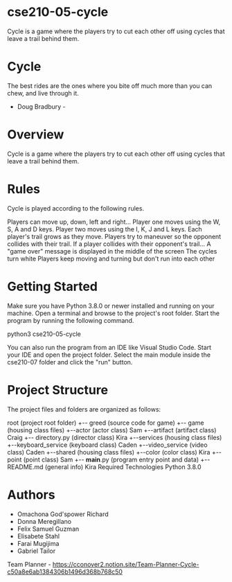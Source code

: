 # cse210-05-cycle
Cycle is a game where the players try to cut each other off using cycles that leave a trail behind them.

# Cycle
The best rides are the ones where you
bite off much more than you can chew,
and live through it.
- Doug Bradbury -

# Overview
Cycle is a game where the players try to cut each other off using cycles that leave a trail behind them.

# Rules
Cycle is played according to the following rules.

Players can move up, down, left and right...
Player one moves using the W, S, A and D keys.
Player two moves using the I, K, J and L keys.
Each player's trail grows as they move.
Players try to maneuver so the opponent collides with their trail.
If a player collides with their opponent's trail...
A "game over" message is displayed in the middle of the screen
The cycles turn white
Players keep moving and turning but don't run into each other

# Getting Started

Make sure you have Python 3.8.0 or newer installed and running on your machine. Open a terminal and browse to the project's root folder. Start the program by running the following command.

python3 cse210-05-cycle

You can also run the program from an IDE like Visual Studio Code. Start your IDE and open the project folder. Select the main module inside the cse210-07 folder and click the "run" button.

# Project Structure

The project files and folders are organized as follows:

root                        (project root folder)
+-- greed                   (source code for game)
  +-- game              (housing class files)
    +--actor                (actor class) Sam
    +--artifact             (artifact class) Craig
    +-- directory.py        (director class) Kira
+--services             (housing class files)
    +--keyboard_service     (keyboard class) Caden
    +--video_service        (video class) Caden
+--shared               (housing class files)
    +--color                (color class) Kira
    +--point                (point class) Sam
  +-- __main__.py           (program entry point and data)
+-- README.md               (general info) Kira
Required Technologies
Python 3.8.0

# Authors

- Omachona God'spower Richard
- Donna Meregillano
- Felix Samuel Guzman
- Elisabete Stahl
- Farai Mugijima
- Gabriel Tailor

Team Planner - https://cconover2.notion.site/Team-Planner-Cycle-c50a8e6ab1384306b1496d368b768c50
